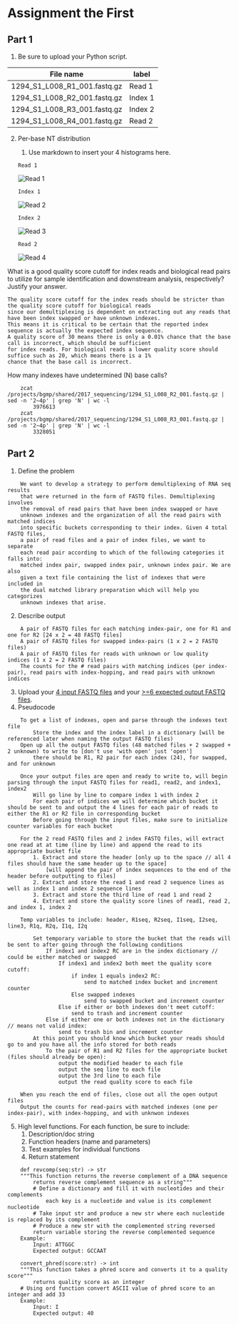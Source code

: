 # Assignment the First

## Part 1
1. Be sure to upload your Python script.

| File name | label |
|---|---|
| 1294_S1_L008_R1_001.fastq.gz | Read 1 |
| 1294_S1_L008_R2_001.fastq.gz | Index 1 |
| 1294_S1_L008_R3_001.fastq.gz | Index 2 |
| 1294_S1_L008_R4_001.fastq.gz | Read 2 |

2. Per-base NT distribution
    1. Use markdown to insert your 4 histograms here.
   
    
    ```Read 1```
    
    ![Read 1](https://github.com/czakarian/Demultiplex/blob/master/Assignment-the-first/R1_plot.png)
    
    ```Index 1```
    
    ![Read 2](https://github.com/czakarian/Demultiplex/blob/master/Assignment-the-first/R2_plot.png)
    
    ```Index 2```
    
    ![Read 3](https://github.com/czakarian/Demultiplex/blob/master/Assignment-the-first/R3_plot.png)
    
    ```Read 2```
    
    ![Read 4](https://github.com/czakarian/Demultiplex/blob/master/Assignment-the-first/R4_plot.png)


What is a good quality score cutoff for index reads and biological read pairs to utilize for sample identification and downstream analysis, respectively? Justify your answer.
```
The quality score cutoff for the index reads should be stricter than the quality score cutoff for biological reads
since our demultiplexing is dependent on extracting out any reads that have been index swapped or have unknown indexes.
This means it is critical to be certain that the reported index sequence is actually the expected index sequence.
A quality score of 30 means there is only a 0.01% chance that the base call is incorrect, which should be sufficient 
for index reads. For biological reads a lower quality score should suffice such as 20, which means there is a 1%
chance that the base call is incorrect.
```

How many indexes have undetermined (N) base calls?
```
    zcat /projects/bgmp/shared/2017_sequencing/1294_S1_L008_R2_001.fastq.gz | sed -n '2~4p' | grep 'N' | wc -l
        3976613
    zcat /projects/bgmp/shared/2017_sequencing/1294_S1_L008_R3_001.fastq.gz | sed -n '2~4p' | grep 'N' | wc -l
        3328051
```

    
## Part 2
1. Define the problem
```
    We want to develop a strategy to perform demultiplexing of RNA seq results 
    that were returned in the form of FASTQ files. Demultiplexing involves
    the removal of read pairs that have been index swapped or have
    unknown indexes and the organization of all the read pairs with matched indices
    into specific buckets corresponding to their index. Given 4 total FASTQ files,
    a pair of read files and a pair of index files, we want to separate
    each read pair according to which of the following categories it falls into:
    matched index pair, swapped index pair, unknown index pair. We are also
    given a text file containing the list of indexes that were included in
    the dual matched library preparation which will help you categorizes
    unknown indexes that arise.
```
2. Describe output
```
    A pair of FASTQ files for each matching index-pair, one for R1 and one for R2 [24 x 2 = 48 FASTQ files]
    A pair of FASTQ files for swapped index-pairs (1 x 2 = 2 FASTQ files)
    A pair of FASTQ files for reads with unknown or low quality indices (1 x 2 = 2 FASTQ files)
    The counts for the # read pairs with matching indices (per index-pair), read pairs with index-hopping, and read pairs with unknown indices
```
3. Upload your [4 input FASTQ files](../TEST-input_FASTQ) and your [>=6 expected output FASTQ files](../TEST-output_FASTQ).
4. Pseudocode
```
    To get a list of indexes, open and parse through the indexes text file
        Store the index and the index label in a dictionary [will be referenced later when naming the output FASTQ files)
    Open up all the output FASTQ files (48 matched files + 2 swapped + 2 unknown) to write to [don't use 'with open' just 'open']
        there should be R1, R2 pair for each index (24), for swapped, and for unknown

    Once your output files are open and ready to write to, will begin parsing through the input FASTQ files for read1, read2, and index1, index2
        Will go line by line to compare index 1 with index 2
        For each pair of indices we will determine which bucket it should be sent to and output the 4 lines for each pair of reads to either the R1 or R2 file in corresponding bucket
        Before going through the input files, make sure to initialize counter variables for each bucket

    For the 2 read FASTQ files and 2 index FASTQ files, will extract one read at at time (line by line) and append the read to its appropriate bucket file
        1. Extract and store the header [only up to the space // all 4 files should have the same header up to the space]
            [will append the pair of index sequences to the end of the header before outputting to files]
        2. Extract and store the read 1 and read 2 sequence lines as well as index 1 and index 2 sequence lines 
        3. Extract and store the third line of read 1 and read 2 
        4. Extract and store the quality score lines of read1, read 2, and index 1, index 2 

    Temp variables to include: header, R1seq, R2seq, I1seq, I2seq, line3, R1q, R2q, I1q, I2q

        Set temporary variable to store the bucket that the reads will be sent to after going through the following conditions
            If index1 and index2 RC are in the index dictionary // could be either matched or swapped 
                If index1 and index2 both meet the quality score cutoff:
                    if index 1 equals index2 RC:
                        send to matched index bucket and increment counter 
                    Else swapped indexes
                        send to swapped bucket and increment counter
                Else if either or both indexes don't meet cutoff: 
                    send to trash and increment counter      
            Else if either one or both indexes not in the dictionary // means not valid index:
                send to trash bin and increment counter
        At this point you should know which bucket your reads should go to and you have all the info stored for both reads
            To the pair of R1 and R2 files for the appropriate bucket (files should already be open):
                output the modified header to each file
                output the seq line to each file
                output the 3rd line to each file
                output the read quality score to each file 

    When you reach the end of files, close out all the open output files 
    Output the counts for read-pairs with matched indexes (one per index-pair), with index-hopping, and with unknwon indexes
```
5. High level functions. For each function, be sure to include:
    1. Description/doc string
    2. Function headers (name and parameters)
    3. Test examples for individual functions
    4. Return statement
```
    def revcomp(seq:str) -> str
    """This function returns the reverse complement of a DNA sequence
        returns reverse complement sequence as a string"""
        # Define a dictionary and fill it with nucleotides and their complements 
            each key is a nucleotide and value is its complement nucleotide
        # Take input str and produce a new str where each nucleotide is replaced by its complement
        # Produce a new str with the complemented string reversed 
        return variable storing the reverse complemented sequence
    Example:
        Input: ATTGGC
        Expected output: GCCAAT

    convert_phred(score:str) -> int
    """This function takes a phred score and converts it to a quality score"""
        returns quality score as an integer
    # Using ord function convert ASCII value of phred score to an integer and add 33 
    Example:
        Input: I
        Expected output: 40
```
